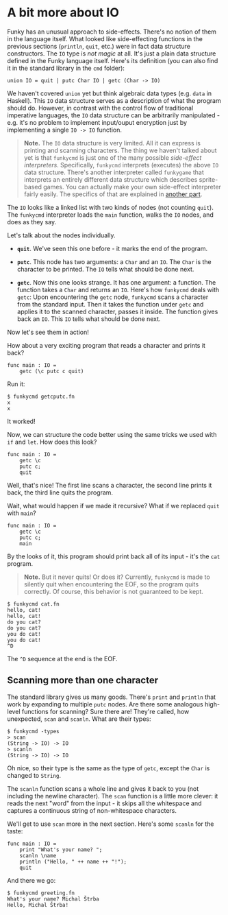 # A bit more about IO

Funky has an unusual approach to side-effects. There's no notion of them in the language itself. What looked like side-effecting functions in the previous sections (`println`, `quit`, etc.) were in fact data structure constructors. The `IO` type is _not magic_ at all. It's just a plain data structure defined in the Funky language itself. Here's its definition (you can also find it in the standard library in the `cmd` folder):

```funky
union IO = quit | putc Char IO | getc (Char -> IO)
```

We haven't covered `union` yet but think algebraic data types (e.g. `data` in Haskell). This `IO` data structure serves as a description of what the program should do. However, in contrast with the control flow of traditional imperative languages, the `IO` data structure can be arbitrarily manipulated - e.g. it's no problem to implement input/ouput encryption just by implementing a single `IO -> IO` function.

> **Note.** The `IO` data structure is very limited. All it can express is printing and scanning characters. The thing we haven't talked about yet is that `funkycmd` is just one of the many possible _side-effect interpreters_. Specifically, `funkycmd` interprets (executes) the above `IO` data structure. There's another interpreter called `funkygame` that interprets an entirely different data structure which describes sprite-based games. You can actually make your own side-effect interpreter fairly easily. The specifics of that are explained in [another part](4-3-building-an-own-side-effect-interpreter.md).

The `IO` looks like a linked list with two kinds of nodes (not counting `quit`). The `funkycmd` interpreter loads the `main` function, walks the `IO` nodes, and does as they say.

Let's talk about the nodes individually.

- **`quit`**. We've seen this one before - it marks the end of the program.

- **`putc`**. This node has two arguments: a `Char` and an `IO`. The `Char` is the character to be printed. The `IO` tells what should be done next.

- **`getc`**. Now this one looks strange. It has one argument: a function. The function takes a `Char` and returns an `IO`. Here's how `funkycmd` deals with `getc`: Upon encountering the `getc` node, `funkycmd` scans a character from the standard input. Then it takes the function under `getc` and applies it to the scanned character, passes it inside. The function gives back an `IO`. This `IO` tells what should be done next.

Now let's see them in action!

How about a very exciting program that reads a character and prints it back?

```funky
func main : IO =
    getc (\c putc c quit)
```

Run it:

```
$ funkycmd getcputc.fn
x
x
```

It worked!

Now, we can structure the code better using the same tricks we used with `if` and `let`. How does this look?

```funky
func main : IO =
    getc \c
    putc c;
    quit
```

Well, that's nice! The first line scans a character, the second line prints it back, the third line quits the program.

Wait, what would happen if we made it recursive? What if we replaced `quit` with `main`?

```funky
func main : IO =
    getc \c
    putc c;
    main
```

By the looks of it, this program should print back all of its input - it's the `cat` program.

> **Note.** But it never quits! Or does it? Currently, `funkycmd` is made to silently quit when encountering the EOF, so the program quits correctly. Of course, this behavior is not guaranteed to be kept.

```funky
$ funkycmd cat.fn
hello, cat!
hello, cat!
do you cat?
do you cat?
you do cat!
you do cat!
^D
```

The `^D` sequence at the end is the EOF.

## Scanning more than one character

The standard library gives us many goods. There's `print` and `println` that work by expanding to multiple `putc` nodes. Are there some analogous high-level functions for scanning? Sure there are! They're called, how unexpected, `scan` and `scanln`. What are their types:

```
$ funkycmd -types
> scan
(String -> IO) -> IO
> scanln
(String -> IO) -> IO
```

Oh nice, so their type is the same as the type of `getc`, except the `Char` is changed to `String`.

The `scanln` function scans a whole line and gives it back to you (not including the newline character). The `scan` function is a little more clever: it reads the next "word" from the input - it skips all the whitespace and captures a continuous string of non-whitespace characters.

We'll get to use `scan` more in the next section. Here's some `scanln` for the taste:

```funky
func main : IO =
    print "What's your name? ";
    scanln \name
    println ("Hello, " ++ name ++ "!");
    quit
```

And there we go:

```
$ funkycmd greeting.fn
What's your name? Michal Štrba
Hello, Michal Štrba!
```
